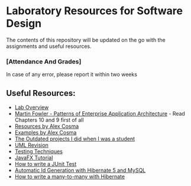 # Laboratory Resources for Software Design

The contents of this repository will be updated on the go with the assignments and useful resources.
###	[Attendance And Grades]
In case of any error, please report it within two weeks

##	Useful Resources:
*	[Lab Overview](https://docs.google.com/presentation/d/1oJOEvyqTztCIUlOVEyByOjyuji_TTT4jVIfeFVMfXFg/edit?usp=sharing)
*	[Martin Fowler - Patterns of Enterprise Application Architecture](http://training.hasintech.com/download/attachments/1802696/Patterns%20of%20Enterprise%20Application%20Architecture%20-%20Martin%20Fowler.pdf?version=1&modificationDate=1464702352696&api=v2) - Read Chapters 10 and 9 first of all
*	[Resources by Alex Cosma](https://github.com/UTCN-SoftwareDesignLab/SoftwareDesign2018/blob/master/README.md)
*	[Examples  by Alex Cosma](https://github.com/UTCN-SoftwareDesignLab/LabCodeExamples)
*	[The Outdated projects I did when I was a student](https://github.com/buzea/Software-Design "Mambo Jambo Jibberish")
*	[UML Revision](https://drive.google.com/open?id=1Hkn_BHRFjm42G_R1VN0k3cQntGX5Hv-7)
*	[Testing Techniques](https://drive.google.com/open?id=1CBZvPDo31fNXHSWTjsn9rCQwPQHiN8ct)
*	[JavaFX Tutorial](https://www.youtube.com/playlist?list=PL6gx4Cwl9DGBzfXLWLSYVy8EbTdpGbUIG)
*	[How to write a JUnit Test](https://www.tutorialspoint.com/junit/junit_writing_tests.htm)
*	[Automatic Id Generation with Hibernate 5 and MySQL](https://vladmihalcea.com/why-should-not-use-the-auto-jpa-generationtype-with-mysql-and-hibernate/)
*	[How to write a many-to-many with Hibernate](https://vladmihalcea.com/the-best-way-to-use-the-manytomany-annotation-with-jpa-and-hibernate/)
<!--*	[How to create your github repository](https://buzea-vlad.tinytake.com/sf/MjQzNDE2MF83MzYzMDM4) 
*	[Spring Boot Tutorial](https://www.youtube.com/playlist?list=PLqq-6Pq4lTTbx8p2oCgcAQGQyqN8XeA1x) or you can enroll in the online course [here](https://javabrains.thinkific.com/courses/springboot-quickstart)
*	[Spring Boot Examples](http://www.mkyong.com/tutorials/spring-boot-tutorials/) 
*	[Thymeleaf Tutorial](https://www.thymeleaf.org/doc/tutorials/2.1/thymeleafspring.html)


## Resources for Assignment 1:
*	[Domain Logic and Data Source Patterns - Slides](https://docs.google.com/presentation/d/1iOOMN-Tr3VDAUYMSLobgvn2FBubhfRrIuvV9OtxtZcU/edit?usp=sharing)
*	[How To create a multi module maven project](https://www.youtube.com/watch?v=obHce3gvgec) - Use this as example to create your 3-Tier project structure, but adapt it to our needs: No web app and name modules accordingly:
	<ol>
			<li> presentation is ok, could be renamed to "ui" </li>
			<li> service <=> "business" </li>
			<li> integration <=> "dao" </li>
	</ol>
	


## Resources for Assignment 2:
*	[Structure for storing a tournament](https://docs.google.com/presentation/d/1k0A6Y5MV830cZgmHlqgqblFgtVWtaZNa3e6OCNBlkeY/edit?usp=sharing)
*	[Hibernate Tutorial](https://www.journaldev.com/3793/hibernate-tutorial) Mandatory Chapters: 1,2,3,4,5,8.
*	[Hibernate Example + Abstract Factory](https://github.com/buzea/SoftwareDesign2018/tree/master/Examples/Hibernate)
*	[MVC + Observable Slides](https://docs.google.com/presentation/d/1RlRJl_5q7cNeaB6W3HWTmMxhjRbOjWzFFMa99Bej7Bo/edit?usp=sharing)

## [Feedback Form](https://goo.gl/forms/0GK7i1fQHjAjWg6T2)

 -->
